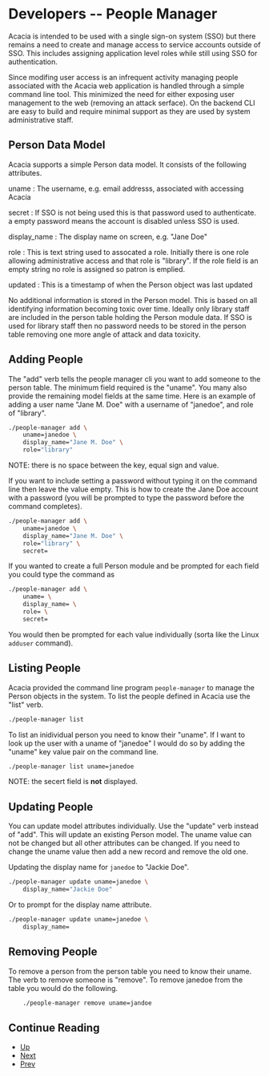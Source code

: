 Developers -- People Manager
============================

Acacia is intended to be used with a single sign-on system
(SSO) but there remains a need to create and manage access
to service accounts outside of SSO. This includes assigning
application level roles while still using SSO for authentication.

Since modifing user access is an infrequent activity managing
people associated with the Acacia web application is handled through
a simple command line tool. This minimized the need for either
exposing user management to the web (removing an attack serface).
On the backend CLI are easy to build and require minimal support
as they are used by system administrative staff.

Person Data Model
-----------------

Acacia supports a simple Person data model. It consists of the following
attributes.

uname
: The username, e.g. email addresss, associated with accessing Acacia

secret
: If SSO is not being used this is that password used to authenticate.
a empty password means the account is disabled unless SSO is used.

display_name
: The display name on screen, e.g. "Jane Doe"

role
: This is text string used to assocated a role. Initially there is
one role allowing administrative access and that role is "library".
If the role field is an empty string no role is assigned so patron
is emplied.

updated
: This is a timestamp of when the Person object was last updated

No additional information is stored in the Person model. This is
based on all identifying information becoming toxic over time.
Ideally only library staff are included in the person table holding
the Person module data. If SSO is used for library staff then no
password needs to be stored in the person table removing one more
angle of attack and data toxicity.

Adding People
-------------

The "add" verb tells the people manager cli you want to add
someone to the person table. The minimum field required is
the "uname".  You many also provide the remaining model fields
at the same time.  Here is an example of adding a user name
"Jane M. Doe" with a username of "janedoe", and role of "library".

```sh
./people-manager add \
    uname=janedoe \
    display_name="Jane M. Doe" \
    role="library"
```

NOTE: there is no space between the key, equal sign and value.

If you want to include setting a password without typing it on the
command line then leave the value empty.  This is how to create
the Jane Doe account with a password (you will be prompted to
type the password before the command completes).

```sh
./people-manager add \
    uname=janedoe \
    display_name="Jane M. Doe" \
    role="library" \
    secret=
```

If you wanted to create a full Person module and be prompted
for each field you could type the command as

```sh
./people-manager add \
    uname= \
    display_name= \
    role= \
    secret=
```

You would then be prompted for each value individually (sorta
like the Linux `adduser` command).


Listing People
--------------

Acacia provided the command line program `people-manager` to manage
the Person objects in the system.  To list the people defined in
Acacia use the "list" verb.

```sh
./people-manager list
```

To list an inidividual person you need to know their "uname".
If I want to look up the user with a uname of "janedoe" I would
do so by adding the "uname" key value pair on the command line.

```sh
./people-manager list uname=janedoe
```

NOTE: the secert field is **not** displayed.

Updating People
---------------

You can update model attributes individually. Use the "update" verb
instead of "add". This will update an existing Person model. The uname
value can not be changed but all other attributes can be changed. If
you need to change the uname value then add a new record and remove the
old one.

Updating the display name for `janedoe` to "Jackie Doe".

```sh
./people-manager update uname=janedoe \
    display_name="Jackie Doe"
```

Or to prompt for the display name attribute.

```sh
./people-manager update uname=janedoe \
    display_name=
```


Removing People
---------------

To remove a person from the person table you need to know their uname.
The verb to remove someone is "remove". To remove janedoe from the
table you would do the following.

```sh
    ./people-manager remove uname=jandoe
```

<div class="paging">

Continue Reading
----------------

- [Up](developers.html "Developer documentation")
- [Next](static-content.html "Updating Static Content")
- [Prev](package-layout.html "Project Layout")

</div>
